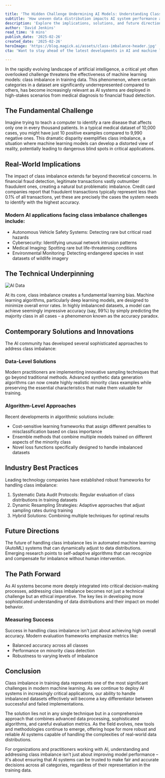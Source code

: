 ```yaml
---

title: 'The Hidden Challenge Undermining AI Models: Understanding Class Imbalance in Training Data'
subtitle: 'How uneven data distribution impacts AI system performance and reliability'
description: 'Explore the implications, solutions, and future directions for handling imbalanced datasets in machine learning applications. Understanding class imbalance is crucial for developing reliable AI systems that deliver fair and accurate decisions across underrepresented categories.'
author: 'David Jenkins'
read_time: '8 mins'
publish_date: '2025-02-26'
created_date: '2025-02-26'
heroImage: 'https://blog.magick.ai/assets/class-imbalance-header.jpg'
cta: 'Want to stay ahead of the latest developments in AI and machine learning? Follow us on LinkedIn for expert insights on handling class imbalance and other critical challenges in AI implementation!'

---
```


In the rapidly evolving landscape of artificial intelligence, a critical yet often overlooked challenge threatens the effectiveness of machine learning models: class imbalance in training data. This phenomenon, where certain categories in a dataset are significantly underrepresented compared to others, has become increasingly relevant as AI systems are deployed in high-stakes scenarios from medical diagnosis to financial fraud detection.

## The Fundamental Challenge

Imagine trying to teach a computer to identify a rare disease that affects only one in every thousand patients. In a typical medical dataset of 10,000 cases, you might have just 10 positive examples compared to 9,990 negative ones. This dramatic disparity exemplifies class imbalance, a situation where machine learning models can develop a distorted view of reality, potentially leading to dangerous blind spots in critical applications.

## Real-World Implications

The impact of class imbalance extends far beyond theoretical concerns. In financial fraud detection, legitimate transactions vastly outnumber fraudulent ones, creating a natural but problematic imbalance. Credit card companies report that fraudulent transactions typically represent less than 0.1% of all transactions, yet these are precisely the cases the system needs to identify with the highest accuracy.

### Modern AI applications facing class imbalance challenges include:

- Autonomous Vehicle Safety Systems: Detecting rare but critical road hazards
- Cybersecurity: Identifying unusual network intrusion patterns
- Medical Imaging: Spotting rare but life-threatening conditions
- Environmental Monitoring: Detecting endangered species in vast datasets of wildlife imagery

## The Technical Underpinning

![AI Data](https://i.magick.ai/PIXE/1738406181100_magick_img.webp)

At its core, class imbalance creates a fundamental learning bias. Machine learning algorithms, particularly deep learning models, are designed to minimize overall error rates. In highly imbalanced datasets, a model can achieve seemingly impressive accuracy (say, 99%) by simply predicting the majority class in all cases – a phenomenon known as the accuracy paradox.

## Contemporary Solutions and Innovations

The AI community has developed several sophisticated approaches to address class imbalance:

### Data-Level Solutions

Modern practitioners are implementing innovative sampling techniques that go beyond traditional methods. Advanced synthetic data generation algorithms can now create highly realistic minority class examples while preserving the essential characteristics that make them valuable for training.

### Algorithm-Level Approaches

Recent developments in algorithmic solutions include:

- Cost-sensitive learning frameworks that assign different penalties to misclassification based on class importance
- Ensemble methods that combine multiple models trained on different aspects of the minority class
- Novel loss functions specifically designed to handle imbalanced datasets

## Industry Best Practices

Leading technology companies have established robust frameworks for handling class imbalance:

1. Systematic Data Audit Protocols: Regular evaluation of class distributions in training datasets
2. Dynamic Resampling Strategies: Adaptive approaches that adjust sampling rates during training
3. Hybrid Solutions: Combining multiple techniques for optimal results

## Future Directions

The future of handling class imbalance lies in automated machine learning (AutoML) systems that can dynamically adjust to data distributions. Emerging research points to self-adaptive algorithms that can recognize and compensate for imbalance without human intervention.

## The Path Forward

As AI systems become more deeply integrated into critical decision-making processes, addressing class imbalance becomes not just a technical challenge but an ethical imperative. The key lies in developing more sophisticated understanding of data distributions and their impact on model behavior.

### Measuring Success

Success in handling class imbalance isn't just about achieving high overall accuracy. Modern evaluation frameworks emphasize metrics like:

- Balanced accuracy across all classes
- Performance on minority class detection
- Robustness to varying levels of imbalance

## Conclusion

Class imbalance in training data represents one of the most significant challenges in modern machine learning. As we continue to deploy AI systems in increasingly critical applications, our ability to handle imbalanced datasets effectively will become a key differentiator between successful and failed implementations.

The solution lies not in any single technique but in a comprehensive approach that combines advanced data processing, sophisticated algorithms, and careful evaluation metrics. As the field evolves, new tools and methodologies continue to emerge, offering hope for more robust and reliable AI systems capable of handling the complexities of real-world data distributions.

For organizations and practitioners working with AI, understanding and addressing class imbalance isn't just about improving model performance – it's about ensuring that AI systems can be trusted to make fair and accurate decisions across all categories, regardless of their representation in the training data.